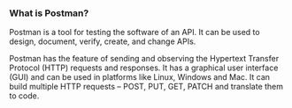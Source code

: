 ### What is Postman?
Postman is a tool for testing the software of an API. It can be used to design, document, verify, create, and change APIs.

Postman has the feature of sending and observing the Hypertext Transfer Protocol (HTTP) requests and responses. It has a graphical user interface (GUI) and can be used in platforms like Linux, Windows and Mac. It can build multiple HTTP requests – POST, PUT, GET, PATCH and translate them to code.
